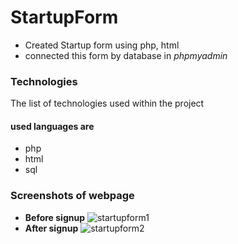 # **StartupForm** 
* Created Startup form using php, html
* connected this form by database in *phpmyadmin* 

### Technologies
The list of technologies used within the project
#### used languages are
* php 
* html
* sql

### Screenshots of webpage
* **Before signup**
![startupform1](https://user-images.githubusercontent.com/91863575/223386115-99e5e4e1-6e37-4cde-a989-3ff09583643e.png)
* **After signup**
![startupform2](https://user-images.githubusercontent.com/91863575/223386133-3cfad4d1-965a-4656-9c6d-ea2308eecb33.png)

